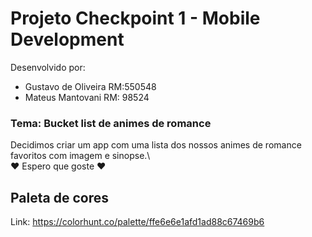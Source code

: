 # Projeto Checkpoint 1 - Mobile Development

Desenvolvido por:
- Gustavo de Oliveira RM:550548
- Mateus Mantovani RM: 98524

### Tema: Bucket list de animes de romance

Decidimos criar um app com uma lista dos nossos animes de romance favoritos com imagem e sinopse.\  
❤ Espero que goste ❤ 

## Paleta de cores

Link: https://colorhunt.co/palette/ffe6e6e1afd1ad88c67469b6
